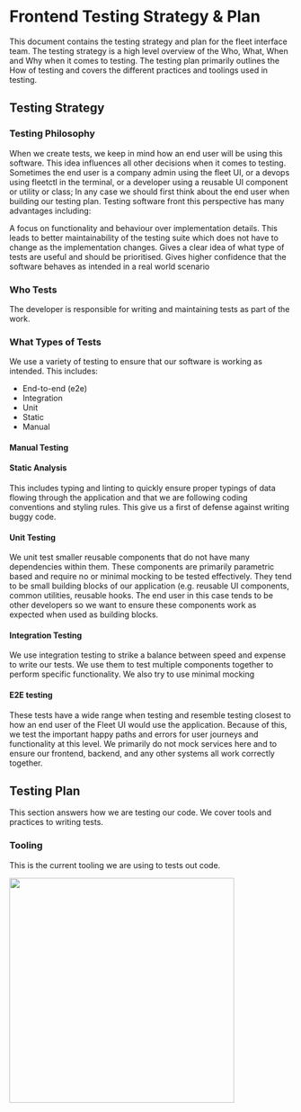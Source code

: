# Frontend Testing Strategy & Plan

This document contains the testing strategy and plan for the fleet interface team. The testing strategy is a high level overview of the Who, What, When and Why when it comes to testing. The testing plan primarily outlines the How of testing and covers the different practices and toolings used in testing.

## Testing Strategy

### Testing Philosophy

When we create tests, we keep in mind how an end user will be using this software. This idea influences all other decisions when it comes to testing. Sometimes the end user is a company admin using the fleet UI, or a devops using fleetctl in the terminal, or a developer using a reusable UI component or utility or class; In any case we should first think about the end user when building our testing plan. Testing software front this perspective has many advantages including:

A focus on functionality and behaviour over implementation details. This leads to better maintainability of the testing suite which does not have to change as the implementation changes.
Gives a clear idea of what type of tests are useful and should be prioritised.
Gives higher confidence that the software behaves as intended in a real world scenario

### Who Tests

The developer is responsible for writing and maintaining tests as part of the work.

### What Types of Tests

We use a variety of testing to ensure that our software is working as intended. This includes:

 - End-to-end (e2e)
 - Integration
 - Unit
 - Static
 - Manual

#### Manual Testing

#### Static Analysis

This includes typing and linting to quickly ensure proper typings of data flowing through the application and that we are following coding conventions and styling rules. This give us a first of defense against writing buggy code.

#### Unit Testing

We unit test smaller reusable components that do not have many dependencies within them. These
components are primarily parametric based and require no or minimal mocking to be tested
effectively. They tend to be small building blocks of our application (e.g. reusable UI components,
common utilities, reusable hooks. The end user in this case tends to be other developers so we want
to ensure these components work as expected when used as building blocks.

#### Integration Testing

We use integration testing to strike a balance between speed and expense to write our tests. We use
them to test multiple components together to perform specific functionality. We also try to use
minimal mocking

#### E2E testing

These tests have a wide range when testing and resemble testing closest to how an end user of the
Fleet UI would use the application. Because of this, we test the important happy paths and errors
for user journeys and functionality at this level. We primarily do not mock services here and to
ensure our frontend, backend, and any other systems all work correctly together.

## Testing Plan

This section answers how we are testing our code. We cover tools and practices to writing tests.

### Tooling

This is the current tooling we are using to tests out code.

<img src="https://miro.medium.com/max/1400/1*iBBcTAf4zvn7yZq4K4MShA.png" width="400">
